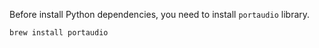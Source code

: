 Before install Python dependencies, you need to install `portaudio` library.

```bash
brew install portaudio
```